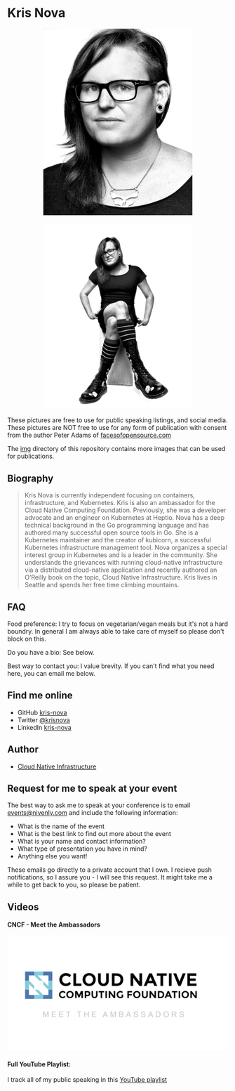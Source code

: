 # Kris Nova


<p align="center"><img src="/img/nova-headshot.jpg" width="340"></p>
<p align="center"><img src="/img/nova-boots.jpg" width="340"></p>

These pictures are free to use for public speaking listings, and social media.
These pictures are NOT free to use for any form of publication with consent from the author Peter Adams of [facesofopensource.com](http://facesofopensource.com/kris-nova/)

The [img](https://github.com/kris-nova/me/tree/master/img) directory of this repository contains more images that can be used for publications.

## Biography 

> Kris Nova is currently independent focusing on containers, infrastructure, and Kubernetes. Kris is also an ambassador for the Cloud Native Computing Foundation. Previously, she was a developer advocate and an engineer on Kubernetes at Heptio. Nova has a deep technical background in the Go programming language and has authored many successful open source tools in Go. She is a Kubernetes maintainer and the creator of kubicorn, a successful Kubernetes infrastructure management tool. Nova organizes a special interest group in Kubernetes and is a leader in the community. She understands the grievances with running cloud-native infrastructure via a distributed cloud-native application and recently authored an O’Reilly book on the topic, Cloud Native Infrastructure. Kris lives in Seattle and spends her free time climbing mountains.

## FAQ

Food preference: I try to focus on vegetarian/vegan meals but it's not a hard boundry. In general I am always able to take care of myself so please don't block on this.

Do you have a bio: See below. 

Best way to contact you: I value brevity. If you can't find what you need here, you can email me below.



## Find me online

 - GitHub [kris-nova](https://github.com/kris-nova) 
 - Twitter [@krisnova](https://twitter.com/krisnova) 
 - LinkedIn [kris-nova](https://linkedin.com/in/kris-nova) 
 
## Author

 - [Cloud Native Infrastructure](http://cnibook.info)

## Request for me to speak at your event

The best way to ask me to speak at your conference is to email events@nivenly.com and include the following information:

 - What is the name of the event
 - What is the best link to find out more about the event
 - What is your name and contact information?
 - What type of presentation you have in mind?
 - Anything else you want!
 
 These emails go directly to a private account that I own. I recieve push notifications, so I assure you - I will see this request. It might take me a while to get back to you, so please be patient. 
 
 


## Videos

#### CNCF - Meet the Ambassadors 

[![IMAGE ALT TEXT HERE](/img/cncf-a.png)](https://www.youtube.com/watch?v=wCTFl4JRoYE)

#### Full YouTube Playlist:

I track all of my public speaking in this [YouTube playlist](https://www.youtube.com/watch?v=k_g1xut9OAY&index=2&t=0s&list=PLovUsT7BXaJwJ0MwRyHar6gNoySQqF3kD)
